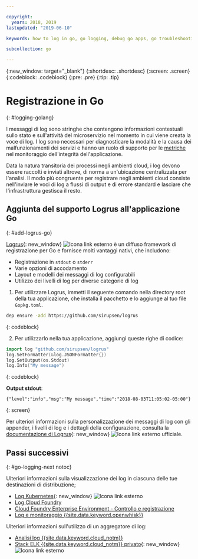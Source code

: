 ```yaml
---

copyright:
  years: 2018, 2019
lastupdated: "2019-06-10"

keywords: how to log in go, go logging, debug go apps, go troubleshooting, logrus go, go stdout

subcollection: go

---
```


{:new_window: target="_blank"}
{:shortdesc: .shortdesc}
{:screen: .screen}
{:codeblock: .codeblock}
{:pre: .pre}
{:tip: .tip}

# Registrazione in Go
{: #logging-golang}

I messaggi di log sono stringhe che contengono informazioni contestuali sullo stato e sull'attività del microservizio nel momento in cui viene creata la voce di log. I log sono necessari per diagnosticare la modalità e la causa dei malfunzionamenti dei servizi e hanno un ruolo di supporto per le [metriche](/docs/go?topic=go-go-appmetrics) nel monitoraggio dell'integrità dell'applicazione.

Data la natura transitoria dei processi negli ambienti cloud, i log devono essere raccolti e inviati altrove, di norma a un'ubicazione centralizzata per l'analisi. Il modo più congruente per registrare negli ambienti cloud consiste nell'inviare le voci di log a flussi di output e di errore standard e lasciare che l'infrastruttura gestisca il resto.

## Aggiunta del supporto Logrus all'applicazione Go
{: #add-logrus-go}

[Logrus](https://github.com/sirupsen/logrus){: new_window} ![Icona link esterno](../icons/launch-glyph.svg "Icona link esterno") è un diffuso framework di registrazione per Go e fornisce molti vantaggi nativi, che includono: 
 * Registrazione in `stdout` o `stderr`
 * Varie opzioni di accodamento
 * Layout e modelli dei messaggi di log configurabili
 * Utilizzo dei livelli di log per diverse categorie di log

1. Per utilizzare Logrus, immetti il seguente comando nella directory root della tua applicazione, che installa il pacchetto e lo aggiunge al tuo file `Gopkg.toml`.
  ```bash
  dep ensure -add https://github.com/sirupsen/logrus
  ```
  {: codeblock}

2. Per utilizzarlo nella tua applicazione, aggiungi queste righe di codice:
  ```go
  import log "github.com/sirupsen/logrus"
  log.SetFormatter(&log.JSONFormatter{})
  log.SetOutput(os.Stdout)
  log.Info("My message")
  ```
  {: codeblock}

  **Output stdout**:
  ```
  {"level":"info","msg":"My message","time":"2018-08-03T11:05:02-05:00"}
  ```
  {: screen}

Per ulteriori informazioni sulla personalizzazione dei messaggi di log con gli appender, i livelli di log e i dettagli della configurazione, consulta la [documentazione di Logrus](https://godoc.org/gopkg.in/Sirupsen/logrus.v0){: new_window} ![Icona link esterno](../icons/launch-glyph.svg "Icona link esterno") ufficiale.

## Passi successivi
{: #go-logging-next notoc}

Ulteriori informazioni sulla visualizzazione dei log in ciascuna delle tue destinazioni di distribuzione;
* [Log Kubernetes](https://kubernetes.io/docs/concepts/cluster-administration/logging/#basic-logging-in-kubernetes){: new_window} ![Icona link esterno](../icons/launch-glyph.svg "Icona link esterno")
* [Log Cloud Foundry](/docs/services/CloudLogAnalysis/cfapps?topic=cloudloganalysis-logging_cf_apps)
* [Cloud Foundry Enterprise Environment - Controllo e registrazione](/docs/cloud-foundry?topic=cloud-foundry-auditing-logging#auditing-logging)
* [Log e monitoraggio {{site.data.keyword.openwhisk}}](/docs/openwhisk?topic=cloud-functions-logs)

Ulteriori informazioni sull'utilizzo di un aggregatore di log:
* [Analisi log {{site.data.keyword.cloud_notm}} ](/docs/services/CloudLogAnalysis?topic=cloudloganalysis-log_analysis_ov#log_analysis_ov)
* [Stack ELK {{site.data.keyword.cloud_notm}} privato](https://www.ibm.com/support/knowledgecenter/en/SSBS6K_2.1.0.2/manage_metrics/logging_elk.html){: new_window} ![Icona link esterno](../icons/launch-glyph.svg "Icona link esterno")
